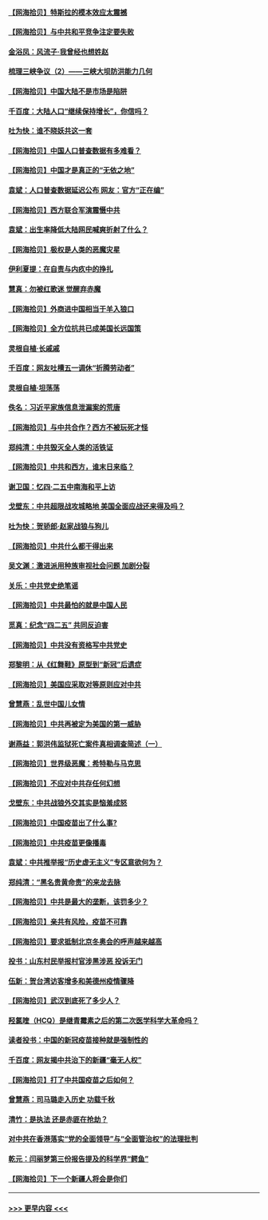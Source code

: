 #### [【网海拾贝】特斯拉的模本效应太震撼](../pages/nsc993/n12925626.md?t=05061951) 
#### [【网海拾贝】与中共和平竞争注定要失败](../pages/nsc993/n12923326.md?t=05061951) 
#### [金浴凤：风流子‧我曾经也想姓赵](../pages/nsc993/n12920911.md?t=05061951) 
#### [梳理三峡争议（2）——三峡大坝防洪能力几何](../pages/nsc993/n12920173.md?t=05061951) 
#### [【网海拾贝】中国大陆不是市场是陷阱](../pages/nsc993/n12920143.md?t=05061951) 
#### [千百度：大陆人口“继续保持增长”，你信吗？](../pages/nsc993/n12918946.md?t=05061951) 
#### [吐为快：谁不晓妖共这一套](../pages/nsc993/n12918941.md?t=05061951) 
#### [【网海拾贝】中国人口普查数据有多难看？](../pages/nsc993/n12917822.md?t=05061951) 
#### [【网海拾贝】中国才是真正的“无依之地”](../pages/nsc993/n12915845.md?t=05061951) 
#### [袁斌：人口普查数据延迟公布 网友：官方“正在编”](../pages/nsc993/n12915748.md?t=05061951) 
#### [【网海拾贝】西方联合军演震慑中共](../pages/nsc993/n12913466.md?t=05061951) 
#### [袁斌：出生率降低大陆网民喊爽折射了什么？](../pages/nsc993/n12913365.md?t=05061951) 
#### [【网海拾贝】极权是人类的恶魔灾星](../pages/nsc993/n12910697.md?t=05061951) 
#### [伊利夏提：在自责与内疚中的挣扎](../pages/nsc993/n12910493.md?t=05061951) 
#### [慧真：勿被红歌迷 觉醒弃赤魔](../pages/nsc993/n12910485.md?t=05061951) 
#### [【网海拾贝】外商进中国相当于羊入狼口](../pages/nsc993/n12908274.md?t=05061951) 
#### [【网海拾贝】全方位抗共已成美国长远国策](../pages/nsc993/n12906878.md?t=05061951) 
#### [灵根自植‧长戚戚](../pages/nsc993/n12905585.md?t=05061951) 
#### [千百度：网友吐槽五一调休“折腾劳动者”](../pages/nsc993/n12905934.md?t=05061951) 
#### [灵根自植‧坦荡荡](../pages/nsc993/n12905562.md?t=05061951) 
#### [佚名：习近平家族信息泄漏案的荒唐](../pages/nsc993/n12904705.md?t=05061951) 
#### [【网海拾贝】与中共合作？西方不被玩死才怪](../pages/nsc993/n12903873.md?t=05061951) 
#### [郑纯清：中共毁灭全人类的活铁证](../pages/nsc993/n12903785.md?t=05061951) 
#### [【网海拾贝】中共和西方，谁末日来临？](../pages/nsc993/n12903482.md?t=05061951) 
#### [谢卫国：忆四‧二五中南海和平上访](../pages/nsc993/n12902192.md?t=05061951) 
#### [戈壁东：中共超限战攻城略地 美国全面应战还来得及吗？](../pages/nsc993/n12902297.md?t=05061951) 
#### [吐为快：贺骄郎‧赵家战狼与狗儿](../pages/nsc993/n12902280.md?t=05061951) 
#### [【网海拾贝】中共什么都干得出来](../pages/nsc993/n12897500.md?t=05061951) 
#### [吴文渊：激进派用种族审视社会问题 加剧分裂](../pages/nsc993/n12893881.md?t=05061951) 
#### [关乐：中共党史绝笔谣](../pages/nsc993/n12897270.md?t=05061951) 
#### [【网海拾贝】中共最怕的就是中国人民](../pages/nsc993/n12894705.md?t=05061951) 
#### [觅真：纪念“四二五” 共同反迫害](../pages/nsc993/n12894553.md?t=05061951) 
#### [【网海拾贝】中共没有资格写中共党史](../pages/nsc993/n12892231.md?t=05061951) 
#### [郑黎明：从《红舞鞋》原型到“新冠”后遗症](../pages/nsc993/n12890469.md?t=05061951) 
#### [【网海拾贝】美国应采取对等原则应对中共](../pages/nsc993/n12889176.md?t=05061951) 
#### [曾慧燕：乱世中国儿女情](../pages/nsc993/n12887931.md?t=05061951) 
#### [【网海拾贝】中共再被定为美国的第一威胁](../pages/nsc993/n12887580.md?t=05061951) 
#### [谢燕益：郭洪伟监狱死亡案件真相调查简述（一）](../pages/nsc993/n12885648.md?t=05061951) 
#### [【网海拾贝】世界级恶魔：希特勒与马克思](../pages/nsc993/n12884062.md?t=05061951) 
#### [【网海拾贝】不应对中共存任何幻想](../pages/nsc993/n12881460.md?t=05061951) 
#### [戈壁东：中共战狼外交其实是恼羞成怒](../pages/nsc993/n12880392.md?t=05061951) 
#### [【网海拾贝】中国疫苗出了什么事?](../pages/nsc993/n12879124.md?t=05061951) 
#### [【网海拾贝】中共疫苗更像播毒](../pages/nsc993/n12876631.md?t=05061951) 
#### [袁斌：中共推举报“历史虚无主义”专区意欲何为？](../pages/nsc993/n12876530.md?t=05061951) 
#### [郑纯清：“黑名贵黄命贵”的来龙去脉](../pages/nsc993/n12875589.md?t=05061951) 
#### [【网海拾贝】中共是最大的垄断，该罚多少？](../pages/nsc993/n12874006.md?t=05061951) 
#### [【网海拾贝】亲共有风险，疫苗不可靠](../pages/nsc993/n12872224.md?t=05061951) 
#### [【网海拾贝】要求抵制北京冬奥会的呼声越来越高](../pages/nsc993/n12868962.md?t=05061951) 
#### [投书：山东村民举报村官涉黑涉恶 投诉无门](../pages/nsc993/n12869726.md?t=05061951) 
#### [伍新：贺台湾访客增多和美德州疫情骤降](../pages/nsc993/n12865651.md?t=05061951) 
#### [【网海拾贝】武汉到底死了多少人？](../pages/nsc993/n12863707.md?t=05061951) 
#### [羟氯喹（HCQ）是继青霉素之后的第二次医学科学大革命吗？](../pages/nsc993/n12638564.md?t=05061951) 
#### [读者投书：中国的新冠疫苗接种就是强制性的](../pages/nsc993/n12859932.md?t=05061951) 
#### [千百度：网友揭中共治下的新疆“毫无人权”](../pages/nsc993/n12858385.md?t=05061951) 
#### [【网海拾贝】打了中共国疫苗之后如何？](../pages/nsc993/n12857866.md?t=05061951) 
#### [曾慧燕：司马璐走入历史 功载千秋](../pages/nsc993/n12856996.md?t=05061951) 
#### [清竹：是执法 还是赤匪在抢劫？](../pages/nsc993/n12856952.md?t=05061951) 
#### [对中共在香港落实“党的全面领导”与“全面管治权”的法理批判](../pages/nsc993/n12856929.md?t=05061951) 
#### [乾元：闫丽梦第三份报告提及的科学界“鳄鱼”](../pages/nsc993/n12855985.md?t=05061951) 
#### [【网海拾贝】下一个新疆人将会是你们](../pages/nsc993/n12855864.md?t=05061951) 

----
#### [ >>> 更早内容 <<< ](../indexes/nsc993-earlier.md)
